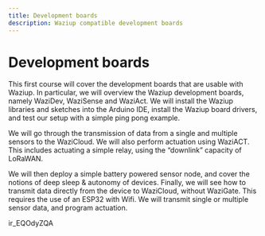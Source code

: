 ```yaml
---
title: Development boards
description: Waziup compatible development boards
---
```


Development boards
==================

This first course will cover the development boards that are usable with Waziup.
In particular, we will overview the Waziup development boards, namely WaziDev, WaziSense and WaziAct.
We will install the Waziup libraries and sketches into the Arduino IDE, install the Waziup board drivers, and test our setup with a simple ping pong example.

We will go through the transmission of data from a single and multiple sensors to the WaziCloud. We will also perform actuation using WaziACT. This includes actuating a simple relay, using the “downlink” capacity of LoRaWAN.

We will then deploy a simple battery powered sensor node, and cover the notions of deep sleep & autonomy of devices. Finally, we will see how to transmit data directly from the device to WaziCloud, without WaziGate. This requires the use of an ESP32 with Wifi. We will transmit single or multiple sensor data, and program actuation.

<youtube>ir_EQOdyZQA</youtube>

